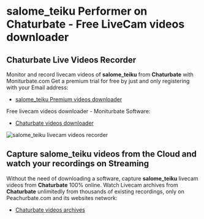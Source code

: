 # salome_teiku Performer on Chaturbate - Free LiveCam videos downloader

## Chaturbate Live Videos Recorder

Monitor and record livecam videos of **salome_teiku** from **Chaturbate** with Moniturbate.com
Get a premium trial for free by just and only registering with your Email address:
* [salome_teiku Premium videos downloader](https://moniturbate.com/request-demo-licence-key.html)

Free livecam videos downloader - Moniturbate Software:
* [Chaturbate videos downloader](https://moniturbate.com/moniturbate-download-software.html)

![salome_teiku livecam videos recorder](https://peachurnet.com/templates/moniturbate-software.png)


## Capture salome_teiku videos from the Cloud and watch your recordings on Streaming

Without the need of downloading a software, capture **salome_teiku** livecam videos from **Chaturbate** 100% online.
Watch Livecam archives from **Chaturbate** unlimitedly from thousands of existing recordings, only on Peachurbate.com and its websites network:
* [Chaturbate videos archives](https://peachurnet.com/)